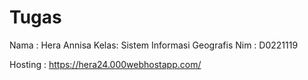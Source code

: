# Tugas
Nama : Hera Annisa
Kelas: Sistem Informasi Geografis
Nim  : D0221119

Hosting : https://hera24.000webhostapp.com/ 
